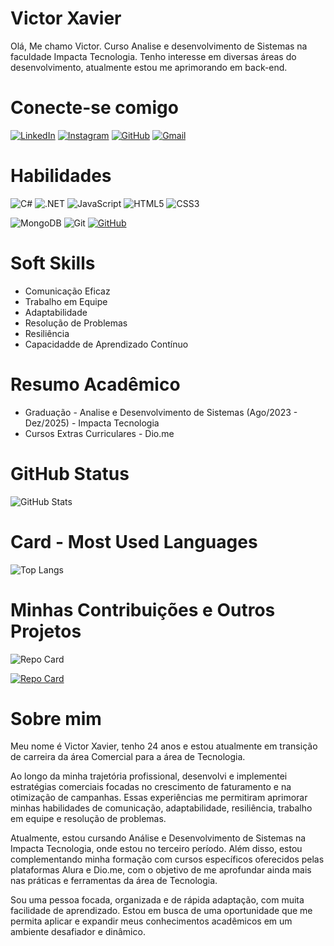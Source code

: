 # Victor Xavier 

Olá, Me chamo Victor. Curso Analise e desenvolvimento de Sistemas na faculdade Impacta Tecnologia. Tenho interesse em diversas áreas do desenvolvimento, atualmente estou me aprimorando em back-end.

# Conecte-se comigo 

[![LinkedIn](https://img.shields.io/badge/LinkedIn-0077B5?style=for-the-badge&logo=linkedin&logoColor=white)](https://www.linkedin.com/in/victor-xavier418/) [![Instagram](https://img.shields.io/badge/-Instagram-%23E4405F?style=for-the-badge&logo=instagram&logoColor=white)](https://www.instagram.com/viictorx16/) 
[![GitHub](https://img.shields.io/badge/GitHub-100000?style=for-the-badge&logo=github&logoColor=white)](https://github.com/Victorx16) 
[![Gmail](https://img.shields.io/badge/Gmail-333333?style=for-the-badge&logo=gmail&logoColor=red)](mailto:victorxavi418@gmail.com)

# Habilidades

![C#](https://img.shields.io/badge/C%23-239120?style=for-the-badge&logo=c-sharp&logoColor=white) 
![.NET](https://img.shields.io/badge/.NET-5C2D91?style=for-the-badge&logo=.net&logoColor=white) 
![JavaScript](https://img.shields.io/badge/JavaScript-F7DF1E?style=for-the-badge&logo=javascript&logoColor=black)
![HTML5](https://img.shields.io/badge/HTML5-E34F26?style=for-the-badge&logo=html5&logoColor=white) 
![CSS3](https://img.shields.io/badge/CSS3-1572B6?style=for-the-badge&logo=css3&logoColor=white) 


![MongoDB](https://img.shields.io/badge/MongoDB-%234ea94b.svg?style=for-the-badge&logo=mongodb&logoColor=white) 
![Git](https://img.shields.io/badge/GIT-E44C30?style=for-the-badge&logo=git&logoColor=white) 
[![GitHub](https://img.shields.io/badge/GitHub-100000?style=for-the-badge&logo=github&logoColor=white)](https://github.com/Victorx16)

# Soft Skills 

- Comunicação Eficaz
- Trabalho em Equipe
- Adaptabilidade
- Resolução de Problemas
- Resiliência 
- Capacidadde de Aprendizado Contínuo


# Resumo Acadêmico
- Graduação - Analise e Desenvolvimento de Sistemas (Ago/2023 - Dez/2025) - Impacta Tecnologia
- Cursos Extras Curriculares - Dio.me

# GitHub Status 

![GitHub Stats](https://github-readme-stats.vercel.app/api?username=Victorx16&theme=transparent&bg_color=003&border_color=30A3DC&show_icons=true&icon_color=30A3DC&title_color=E94D5F&text_color=FFF)


# Card - Most Used Languages

![Top Langs](https://github-readme-stats-git-masterrstaa-rickstaa.vercel.app/api/top-langs/?username=Victorx16&layout=compact&bg_color=003&border_color=30A3DC&title_color=E94D5F&text_color=FFF)
# Minhas Contribuições e Outros Projetos

![Repo Card](https://github-readme-stats.vercel.app/api/pin/?username=Victorx16&repo=dio-lab-open-source&bg_color=003&border_color=30A3DC&show_icons=true&icon_color=30A3DC&title_color=E94D5F&text_color=FFF)

[![Repo Card](https://github-readme-stats.vercel.app/api/pin/?username=Victorx16&repo=Projeto_DevLink&bg_color=003&border_color=30A3DC&show_icons=true&icon_color=60A3DC&title_color=E94D5F&text_color=FFF)](https://github.com/Victorx16/Projeto_DevLink) 

# Sobre mim 

Meu nome é Victor Xavier, tenho 24 anos e estou atualmente em transição de carreira da área Comercial para a área de Tecnologia. 

  

Ao longo da minha trajetória profissional, desenvolvi e implementei estratégias comerciais focadas no crescimento de faturamento e na otimização de campanhas. Essas experiências me permitiram aprimorar minhas habilidades de comunicação, adaptabilidade, resiliência, trabalho em equipe e resolução de problemas. 

  

Atualmente, estou cursando Análise e Desenvolvimento de Sistemas na Impacta Tecnologia, onde estou no terceiro período. Além disso, estou complementando minha formação com cursos específicos oferecidos pelas plataformas Alura e Dio.me, com o objetivo de me aprofundar ainda mais nas práticas e ferramentas da área de Tecnologia. 

  

Sou uma pessoa focada, organizada e de rápida adaptação, com muita facilidade de aprendizado. Estou em busca de uma oportunidade que me permita aplicar e expandir meus conhecimentos acadêmicos em um ambiente desafiador e dinâmico. 

